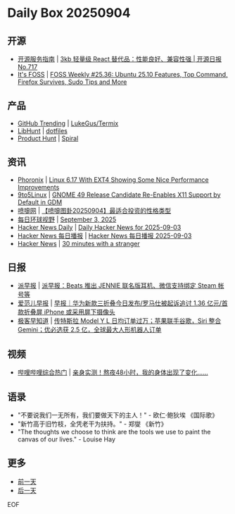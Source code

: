 # Daily Box 20250904

## 开源
- [开源服务指南](https://osguider.com/blog/) | [3kb 轻量级 React 替代品：性能良好、兼容性强 | 开源日报 No.717](https://osguider.com/blog/post/daily/daily-717/)
- [It's FOSS](https://itsfoss.com/) | [FOSS Weekly #25.36: Ubuntu 25.10 Features, Top Command, Firefox Survives, Sudo Tips and More](https://itsfoss.com/newsletter/foss-weekly-25-36/)

## 产品
- [GitHub Trending](https://github.com/trending?since=daily) | [LukeGus/Termix](https://github.com/LukeGus/Termix)
- [LibHunt](https://www.libhunt.com/) | [dotfiles](https://www.libhunt.com/r/azemetre/dotfiles)
- [Product Hunt](https://www.producthunt.com) | [Spiral](https://www.producthunt.com/products/spiral-7)

## 资讯
- [Phoronix](https://www.phoronix.com/) | [Linux 6.17 With EXT4 Showing Some Nice Performance Improvements](https://www.phoronix.com/review/linux-617-ext4)
- [9to5Linux](https://9to5linux.com/) | [GNOME 49 Release Candidate Re-Enables X11 Support by Default in GDM](https://9to5linux.com/gnome-49-release-candidate-re-enables-x11-support-by-default-in-gdm)
- [喷嚏网](http://www.dapenti.com/blog/blog.asp?subjectid=70&name=xilei) | [【喷嚏图卦20250904】最适合投资的性格类型](http://www.dapenti.com/blog/more.asp?name=xilei&id=188055)
- [每日环球视野](https://idai.ly/) | [September 3, 2025](http://m.idai.ly/se/a193iG?1756857600)
- [Hacker News Daily](https://www.daemonology.net/hn-daily/) | [Daily Hacker News for 2025-09-03](https://www.daemonology.net/hn-daily/2025-09-03.html)
- [Hacker News 每日播报](https://hacker-news.agi.li/) | [Hacker News 每日播报 2025-09-03](https://hacker-news.agi.li/post/2025-09-03)
- [Hacker News](https://news.ycombinator.com/front) | [30 minutes with a stranger](https://news.ycombinator.com/item?id=45124003)

## 日报
- [派早报](https://sspai.com/tag/%E6%B4%BE%E6%97%A9%E6%8A%A5) | [派早报：Beats 推出 JENNIE 联名版耳机、微信支持绑定 Steam 帐号等](https://sspai.com/post/102276)
- [爱范儿早报](https://www.ifanr.com/category/ifanrnews) | [早报｜华为新款三折叠今日发布/罗马仕被起诉追讨 1.36 亿元/首款折叠屏 iPhone 或采用屏下摄像头](https://www.ifanr.com/1636608)
- [极客早知道](https://www.geekpark.net/column/74) | [传特斯拉 Model Y L 日均订单过万；苹果联手谷歌，Siri 整合 Gemini；优必选获 2.5 亿，全球最大人形机器人订单](https://www.geekpark.net/news/353438)

## 视频
- [哔哩哔哩综合热门](https://www.bilibili.com/v/popular/all/) | [亲身实测！熬夜48小时，我的身体出现了变化……](https://b23.tv/BV1SLaUzEEdB)

## 语录
- "不要说我们一无所有，我们要做天下的主人！" - 欧仁·鲍狄埃 《国际歌》
- "新竹高于旧竹枝，全凭老干为扶持。" - 郑燮 《新竹》
- "The thoughts we choose to think are the tools we use to paint the canvas of our lives." - Louise Hay

## 更多
- [前一天](daily-box-20250903.md)
- [后一天](daily-box-20250905.md)

EOF